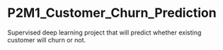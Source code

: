 # P2M1_Customer_Churn_Prediction
Supervised deep learning project that will predict whether existing customer will churn or not.
